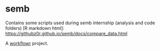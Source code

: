 # semb
Contains some scripts used during semb internship (analysis and code folders)
[R markdown html]: https://githubz0r.github.io/semb/docs/compare_data.html


A [workflowr][] project.

[workflowr]: https://github.com/jdblischak/workflowr
